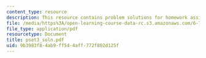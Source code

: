 ```yaml
---
content_type: resource
description: This resource contains problem solutions for homework assignment 3.
file: /media/https%3A/open-learning-course-data-rc.s3.amazonaws.com/6-781j-submicrometer-and-nanometer-technology-spring-2006/9b3983f84ab9ff544aff772f802d125f_pset3_soln.pdf
file_type: application/pdf
resourcetype: Document
title: pset3_soln.pdf
uid: 9b3983f8-4ab9-ff54-4aff-772f802d125f
---
```

